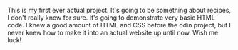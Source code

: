 This is my first ever actual project. 
It's going to be something about recipes, I don't really know for sure.
It's going to demonstrate very basic HTML code.
I knew a good amount of HTML and CSS before the odin project, but I never knew how to make it into an actual website up until now.
Wish me luck!
